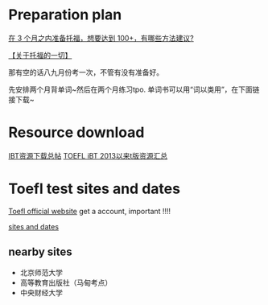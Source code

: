 # Preparation plan
[在 3 个月之内准备托福，想要达到 100+，有哪些方法建议?](http://www.zhihu.com/question/27244993/answer/36599976)

[【关于托福的一切】](http://bbs.gter.net/thread-1696495-1-1.html)

那有空的话八九月份考一次，不管有没有准备好。

先安排两个月背单词~然后在两个月练习tpo.
单词书可以用“词以类用”，在下面链接下载~

# Resource download

[IBT资源下载总帖](http://bbs.gter.net/thread-1391423-1-1.html)
[TOEFL iBT 2013以来t版资源汇总](http://bbs.gter.net/thread-1696187-1-1.html)

# Toefl test sites and dates

[Toefl official website](http://toefl.etest.net.cn/)
get a account, important !!!!

[sites and dates](http://news.etest.net.cn/TOEFL/1/ArrangementsofSiteAdmins.html)

## nearby sites
- 北京师范大学
- 高等教育出版社（马甸考点）
- 中央财经大学
